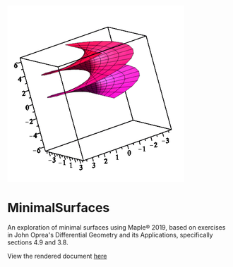 ![ ](https://github.com/ehalbertsma/MinimalSurfaces/blob/master/images/Maple%20Minimal%20Surfaces_81.gif)

# MinimalSurfaces
An exploration of minimal surfaces using Maple® 2019, based on exercises in John Oprea's Differential Geometry and its Applications, specifically sections 4.9 and 3.8.

View the rendered document [here](https://htmlpreview.github.io/?https://github.com/ehalbertsma/MinimalSurfaces/blob/master/Maple%20Minimal%20Surfaces1.html)
